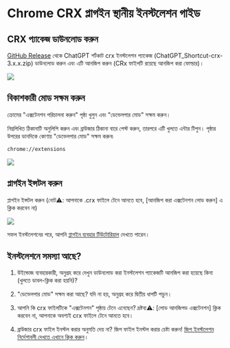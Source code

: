 # Chrome CRX প্লাগইন স্থানীয় ইনস্টলেশন গাইড

## CRX প্যাকেজ ডাউনলোড করুন

[GitHub Release](https://github.com/rockbenben/ChatGPT-Shortcut/releases/latest) থেকে ChatGPT শর্টকাট crx ইনস্টলেশন প্যাকেজ (ChatGPT_Shortcut-crx-3.x.x.zip) ডাউনলোড করুন এবং এটি আনজিপ করুন (CRx ফাইলটি রয়েছে আনজিপ করা ফোল্ডার)।

![](https://img.newzone.top/2024-08-12-21-47-10.png?imageMogr2/format/webp)

## বিকাশকারী মোড সক্ষম করুন

ক্রোমের "এক্সটেনশন পরিচালনা করুন" পৃষ্ঠা খুলুন এবং "ডেভেলপার মোড" সক্ষম করুন।

নিম্নলিখিত ঠিকানাটি অনুলিপি করুন এবং ব্রাউজার ঠিকানা বারে পেস্ট করুন, তারপরে এটি খুলতে এন্টার টিপুন। পৃষ্ঠার উপরের ডানদিকে কোণায় "ডেভেলপার মোড" সক্ষম করুন৷

```txt
chrome://extensions
```

![](https://img.newzone.top/2024-08-12-22-05-52.png?imageMogr2/format/webp)

## প্লাগইন ইন্সটল করুন

প্লাগইন ইন্সটল করুন (নোট⚠️: আপনাকে .crx ফাইলে টেনে আনতে হবে, [আনজিপ করা এক্সটেনশন লোড করুন] এ ক্লিক করবেন না)

![](https://img.newzone.top/2024-08-12-22-16-38.png?imageMogr2/format/webp)

সফল ইনস্টলেশনের পরে, আপনি [প্লাগইন ব্যবহার টিউটোরিয়াল](./usage.md) দেখতে পারেন।

## ইনস্টলেশনে সমস্যা আছে?

1. উইন্ডোজ ব্যবহারকারী, অনুগ্রহ করে দেখুন ডাউনলোড করা ইনস্টলেশন প্যাকেজটি আনজিপ করা হয়েছে কিনা (খুলতে ডাবল-ক্লিক করা হয়নি)?

2. "ডেভেলপার মোড" সক্ষম করা আছে? যদি না হয়, অনুগ্রহ করে দ্বিতীয় ধাপটি পড়ুন।

3. আপনি কি crx ফাইলটিকে "এক্সটেনশন" পৃষ্ঠায় টেনে এনেছেন? দ্রষ্টব্য⚠️: [লোড আনজিপড এক্সটেনশন] ক্লিক করবেন না, আপনাকে অবশ্যই crx ফাইলে টেনে আনতে হবে।

4. ব্রাউজার crx ফাইল ইনস্টল করার অনুমতি দেয় না? জিপ ফাইল ইনস্টল করার চেষ্টা করুন! [জিপ ইনস্টলেশন নির্দেশাবলী দেখতে এখানে ক্লিক করুন](./manual-chrome-extension-zip.md)।
